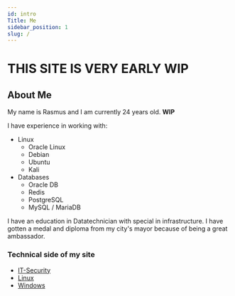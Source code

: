 ```yaml
---
id: intro
Title: Me
sidebar_position: 1
slug: /
---
```

# THIS SITE IS VERY EARLY WIP

## About Me

My name is Rasmus and I am currently 24 years old. **WIP**

I have experience in working with:
- Linux
  - Oracle Linux
  - Debian
  - Ubuntu
  - Kali
- Databases
  - Oracle DB
  - Redis
  - PostgreSQL
  - MySQL / MariaDB

I have an education in Datatechnician with special in infrastructure. I have gotten a medal and diploma from my city's mayor because of being a great ambassador.

### Technical side of my site

- [IT-Security](https://rasmusj.dk/docs/IT-Security/IT-Security-FAQ)
- [Linux](https://rasmusj.dk/docs/Linux/Linux-FAQ)
- [Windows](https://rasmusj.dk/docs/Windows/Windows-FAQ)

